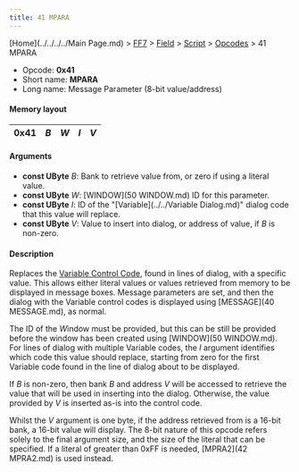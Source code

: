 ```yaml
---
title: 41 MPARA
---
```


[Home](../../../../Main Page.md) > [FF7](../../../../FF7.md) > [Field](../../../Field.md) > [Script](../../Script.md) > [Opcodes](../Opcodes.md) > 41 MPARA

-   Opcode: **0x41**
-   Short name: **MPARA**
-   Long name: Message Parameter (8-bit value/address)

#### Memory layout

| 0x41 | *B* | *W* | *I* | *V* |
|------|-----|-----|-----|-----|

#### Arguments

-   **const UByte** *B*: Bank to retrieve value from, or zero if using a literal value.
-   **const UByte** *W*: [WINDOW](50 WINDOW.md) ID for this parameter.
-   **const UByte** *I*: ID of the "[Variable](../../Variable Dialog.md)" dialog code that this value will replace.
-   **const UByte** *V*: Value to insert into dialog, or address of value, if *B* is non-zero.

#### Description

Replaces the [Variable Control Code](FF7/Field/Variable_Dialog "wikilink"), found in lines of dialog, with a specific value. This allows either literal values or values retrieved from memory to be displayed in message boxes. Message parameters are set, and then the dialog with the Variable control codes is displayed using [MESSAGE](40 MESSAGE.md), as normal.

The ID of the *W*indow must be provided, but this can be still be provided before the window has been created using [WINDOW](50 WINDOW.md). For lines of dialog with multiple Variable codes, the *I* argument identifies which code this value should replace, starting from zero for the first Variable code found in the line of dialog about to be displayed.

If *B* is non-zero, then bank *B* and address *V* will be accessed to retrieve the value that will be used in inserting into the dialog. Otherwise, the value provided by *V* is inserted as-is into the control code.

Whilst the *V* argument is one byte, if the address retrieved from is a 16-bit bank, a 16-bit value will display. The 8-bit nature of this opcode refers solely to the final argument size, and the size of the literal that can be specified. If a literal of greater than 0xFF is needed, [MPRA2](42 MPRA2.md) is used instead.
